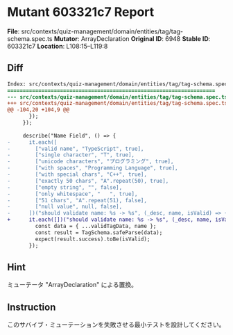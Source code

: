 # Mutant 603321c7 Report

**File**: src/contexts/quiz-management/domain/entities/tag/tag-schema.spec.ts
**Mutator**: ArrayDeclaration
**Original ID**: 6948
**Stable ID**: 603321c7
**Location**: L108:15–L119:8

## Diff

```diff
Index: src/contexts/quiz-management/domain/entities/tag/tag-schema.spec.ts
===================================================================
--- src/contexts/quiz-management/domain/entities/tag/tag-schema.spec.ts	original
+++ src/contexts/quiz-management/domain/entities/tag/tag-schema.spec.ts	mutated #6948
@@ -104,20 +104,9 @@
       });
     });
 
     describe("Name Field", () => {
-      it.each([
-        ["valid name", "TypeScript", true],
-        ["single character", "T", true],
-        ["unicode characters", "プログラミング", true],
-        ["with spaces", "Programming Language", true],
-        ["with special chars", "C++", true],
-        ["exactly 50 chars", "A".repeat(50), true],
-        ["empty string", "", false],
-        ["only whitespace", "   ", true],
-        ["51 chars", "A".repeat(51), false],
-        ["null value", null, false],
-      ])("should validate name: %s -> %s", (_desc, name, isValid) => {
+      it.each([])("should validate name: %s -> %s", (_desc, name, isValid) => {
         const data = { ...validTagData, name };
         const result = TagSchema.safeParse(data);
         expect(result.success).toBe(isValid);
       });
```

## Hint

ミューテータ "ArrayDeclaration" による置換。

## Instruction

このサバイブ・ミューテーションを失敗させる最小テストを設計してください。
